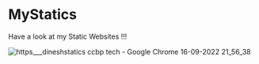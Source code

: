 # MyStatics
Have a look at my Static Websites !!!

![https___dineshstatics ccbp tech - Google Chrome 16-09-2022 21_56_38](https://user-images.githubusercontent.com/98967892/190686797-e1152a09-e6e9-4066-97e9-11a7135b3bc7.png)

